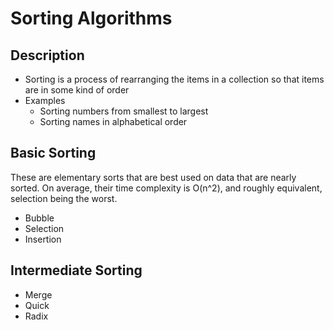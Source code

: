 # Sorting Algorithms

## Description

- Sorting is a process of rearranging the items in a collection so that items are in some kind of order
- Examples
  - Sorting numbers from smallest to largest
  - Sorting names in alphabetical order

## Basic Sorting

These are elementary sorts that are best used on data that are nearly sorted. On average, their time complexity is O(n^2), and roughly equivalent,
selection being the worst.

- Bubble
- Selection
- Insertion

## Intermediate Sorting

- Merge
- Quick
- Radix
